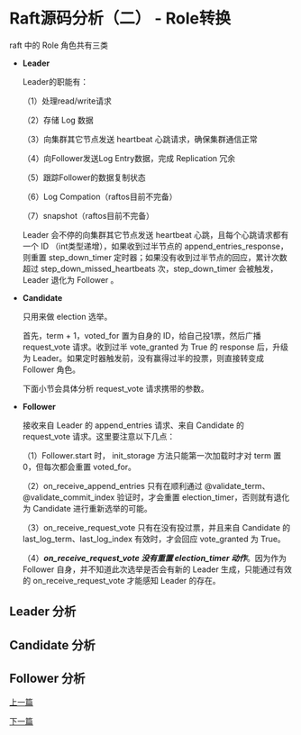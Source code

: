 # Raft源码分析（二） - Role转换

raft 中的 Role 角色共有三类

- **Leader**

  Leader的职能有：

  （1）处理read/write请求

  （2）存储 Log 数据

  （3）向集群其它节点发送 heartbeat 心跳请求，确保集群通信正常

  （4）向Follower发送Log Entry数据，完成 Replication 冗余

  （5）跟踪Follower的数据复制状态

  （6）Log Compation（raftos目前不完备）

  （7）snapshot（raftos目前不完备）

  Leader 会不停的向集群其它节点发送 heartbeat 心跳，且每个心跳请求都有一个 ID （int类型递增），如果收到过半节点的 append_entries_response，则重置 step_down_timer 定时器；如果没有收到过半节点的回应，累计次数超过 step_down_missed_heartbeats 次，step_down_timer 会被触发，Leader 退化为 Follower 。

- **Candidate**

  只用来做 election 选举。

  首先，term + 1，voted_for 置为自身的 ID，给自己投1票，然后广播 request_vote 请求。收到过半 vote_granted 为 True 的 response 后，升级为 Leader。如果定时器触发前，没有赢得过半的投票，则直接转变成  Follower 角色。

  下面小节会具体分析 request_vote  请求携带的参数。

- **Follower**

  接收来自 Leader  的 append_entries 请求、来自 Candidate 的 request_vote 请求。这里要注意以下几点：

  （1）Follower.start 时，  init_storage 方法只能第一次加载时才对 term 置 0，但每次都会重置 voted_for。

  （2）on_receive_append_entries 只有在顺利通过 @validate_term、@validate_commit_index 验证时，才会重置 election_timer，否则就有退化为 Candidate 进行重新选举的可能。

  （3）on_receive_request_vote 只有在没有投过票，并且来自 Candidate  的 last_log_term、last_log_index  有效时，才会回应 vote_granted 为 True。

  （4）***on_receive_request_vote 没有重置 election_timer 动作***。因为作为 Follower 自身，并不知道此次选举是否会有新的 Leader 生成，只能通过有效的 on_receive_request_vote  才能感知  Leader  的存在。

## Leader 分析

## Candidate 分析

## Follower 分析









[上一篇](https://timequark.github.io/raft/state) 

[下一篇](https://timequark.github.io/raft/lastapplied-commitindex )

